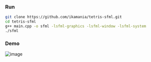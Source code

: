 ### Run 
```bash
git clone https://github.com/ikamania/tetris-sfml.git
cd tetris-sfml
g++ main.cpp -o sfml -lsfml-graphics -lsfml-window -lsfml-system
./sfml
```
### Demo
![image](https://github.com/ikamania/tetris-sfml/blob/eab2f628e9706697c42d3eb31007d64a4af5e0c6/demo.png)
